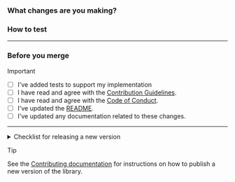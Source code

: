 ### What changes are you making?

<!-- Please describe why you are making these changes -->

### How to test

<!-- Please outline the steps to test your changes -->

---

### Before you merge

> [!IMPORTANT]
> - [ ] I've added tests to support my implementation
> - [ ] I have read and agree with the [Contribution Guidelines](https://github.com/shopify/checkout-sheet-kit-swift/blob/main/.github/CONTRIBUTING.md).
> - [ ] I have read and agree with the [Code of Conduct](https://github.com/shopify/checkout-sheet-kit-swift/blob/main/.github/CODE_OF_CONDUCT.md).
> - [ ] I've updated the [README](https://github.com/shopify/checkout-sheet-kit-swift).
> - [ ] I've updated any documentation related to these changes.

---

<details>
<summary>Checklist for releasing a new version</summary>

- [ ] I have bumped the version number in the [`podspec` file](https://github.com/Shopify/checkout-kit-swift/blob/main/ShopifyCheckoutKit.podspec#L2).
- [ ] I have bumped the version number in the [README](https://github.com/Shopify/checkout-kit-swift/blob/main/README.md#packageswift).
- [ ] I have added a [Changelog](./CHANGELOG.md) entry.
</details>

> [!TIP]
> See the [Contributing documentation](./CONTRIBUTING.md#releasing-a-new-version) for instructions on how to publish a new version of the library.
